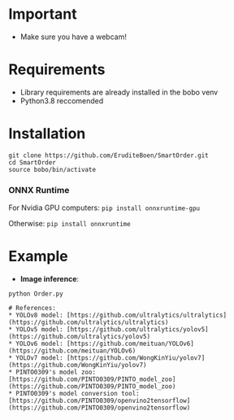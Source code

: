 # Important
- Make sure you have a webcam!
  
# Requirements

 * Library requirements are already installed in the bobo venv
 * Python3.8 reccomended

# Installation
```shell
git clone https://github.com/EruditeBoen/SmartOrder.git
cd SmartOrder
source bobo/bin/activate
```
### ONNX Runtime
For Nvidia GPU computers:
`pip install onnxruntime-gpu`

Otherwise:
`pip install onnxruntime`

# Example

 * **Image inference**:
 ```shell
 python Order.py

# References:
* YOLOv8 model: [https://github.com/ultralytics/ultralytics](https://github.com/ultralytics/ultralytics)
* YOLOv5 model: [https://github.com/ultralytics/yolov5](https://github.com/ultralytics/yolov5)
* YOLOv6 model: [https://github.com/meituan/YOLOv6](https://github.com/meituan/YOLOv6)
* YOLOv7 model: [https://github.com/WongKinYiu/yolov7](https://github.com/WongKinYiu/yolov7)
* PINTO0309's model zoo: [https://github.com/PINTO0309/PINTO_model_zoo](https://github.com/PINTO0309/PINTO_model_zoo)
* PINTO0309's model conversion tool: [https://github.com/PINTO0309/openvino2tensorflow](https://github.com/PINTO0309/openvino2tensorflow)
